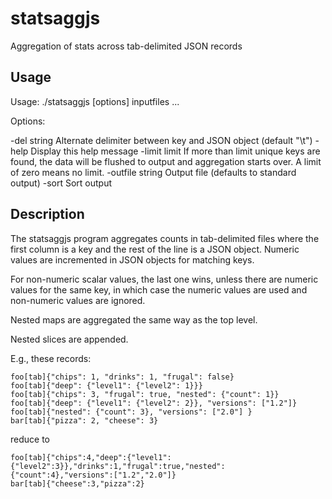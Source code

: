 # statsaggjs
Aggregation of stats across tab-delimited JSON records

## Usage

Usage: ./statsaggjs [options] inputfiles ...

Options:

  -del string
    	Alternate delimiter between key and JSON object (default "\t")
  -help
    	Display this help message
  -limit limit
    	If more than limit unique keys are found, the data will be flushed to output and aggregation starts over. A limit of zero means no limit.
  -outfile string
    	Output file (defaults to standard output)
  -sort
    	Sort output

## Description

The statsaggjs program aggregates counts in tab-delimited files
where the first column is a key and the rest of the line is a JSON
object. Numeric values are incremented in JSON objects for matching
keys.

For non-numeric scalar values, the last one wins, unless there are
numeric values for the same key, in which case the numeric values
are used and non-numeric values are ignored.

Nested maps are aggregated the same way as the top
level.

Nested slices are appended.

E.g., these records:

    foo[tab]{"chips": 1, "drinks": 1, "frugal": false}
    foo[tab]{"deep": {"level1": {"level2": 1}}}
    foo[tab]{"chips": 3, "frugal": true, "nested": {"count": 1}}
    foo[tab]{"deep": {"level1": {"level2": 2}}, "versions": ["1.2"]}
    foo[tab]{"nested": {"count": 3}, "versions": ["2.0"] }
    bar[tab]{"pizza": 2, "cheese": 3}

reduce to

    foo[tab]{"chips":4,"deep":{"level1":{"level2":3}},"drinks":1,"frugal":true,"nested":{"count":4},"versions":["1.2","2.0"]}
    bar[tab]{"cheese":3,"pizza":2}
